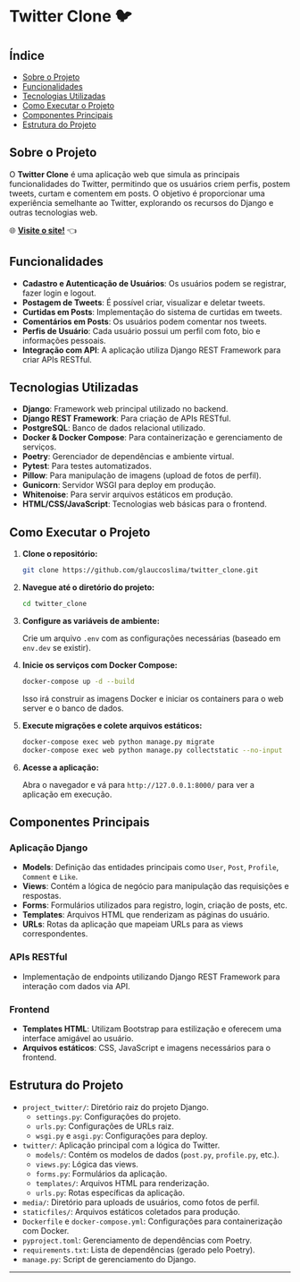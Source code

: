 # Twitter Clone 🐦

## Índice

- [Sobre o Projeto](#sobre-o-projeto)
- [Funcionalidades](#funcionalidades)
- [Tecnologias Utilizadas](#tecnologias-utilizadas)
- [Como Executar o Projeto](#como-executar-o-projeto)
- [Componentes Principais](#componentes-principais)
- [Estrutura do Projeto](#estrutura-do-projeto)

## Sobre o Projeto

O **Twitter Clone** é uma aplicação web que simula as principais funcionalidades do Twitter, permitindo que os usuários criem perfis, postem tweets, curtam e comentem em posts. O objetivo é proporcionar uma experiência semelhante ao Twitter, explorando os recursos do Django e outras tecnologias web.

🌐 [**Visite o site!**](https://twitter-clone-api-42ae09139a6e.herokuapp.com/) 👈

## Funcionalidades

- **Cadastro e Autenticação de Usuários**: Os usuários podem se registrar, fazer login e logout.
- **Postagem de Tweets**: É possível criar, visualizar e deletar tweets.
- **Curtidas em Posts**: Implementação do sistema de curtidas em tweets.
- **Comentários em Posts**: Os usuários podem comentar nos tweets.
- **Perfis de Usuário**: Cada usuário possui um perfil com foto, bio e informações pessoais.
- **Integração com API**: A aplicação utiliza Django REST Framework para criar APIs RESTful.

## Tecnologias Utilizadas

- **Django**: Framework web principal utilizado no backend.
- **Django REST Framework**: Para criação de APIs RESTful.
- **PostgreSQL**: Banco de dados relacional utilizado.
- **Docker & Docker Compose**: Para containerização e gerenciamento de serviços.
- **Poetry**: Gerenciador de dependências e ambiente virtual.
- **Pytest**: Para testes automatizados.
- **Pillow**: Para manipulação de imagens (upload de fotos de perfil).
- **Gunicorn**: Servidor WSGI para deploy em produção.
- **Whitenoise**: Para servir arquivos estáticos em produção.
- **HTML/CSS/JavaScript**: Tecnologias web básicas para o frontend.

## Como Executar o Projeto

1. **Clone o repositório:**

   ```bash
   git clone https://github.com/glauccoslima/twitter_clone.git
   ```

2. **Navegue até o diretório do projeto:**

   ```bash
   cd twitter_clone
   ```

3. **Configure as variáveis de ambiente:**

   Crie um arquivo `.env` com as configurações necessárias (baseado em `env.dev` se existir).

4. **Inicie os serviços com Docker Compose:**

   ```bash
   docker-compose up -d --build
   ```

   Isso irá construir as imagens Docker e iniciar os containers para o web server e o banco de dados.

5. **Execute migrações e colete arquivos estáticos:**

   ```bash
   docker-compose exec web python manage.py migrate
   docker-compose exec web python manage.py collectstatic --no-input
   ```

6. **Acesse a aplicação:**

   Abra o navegador e vá para `http://127.0.0.1:8000/` para ver a aplicação em execução.

## Componentes Principais

### Aplicação Django

- **Models**: Definição das entidades principais como `User`, `Post`, `Profile`, `Comment` e `Like`.
- **Views**: Contém a lógica de negócio para manipulação das requisições e respostas.
- **Forms**: Formulários utilizados para registro, login, criação de posts, etc.
- **Templates**: Arquivos HTML que renderizam as páginas do usuário.
- **URLs**: Rotas da aplicação que mapeiam URLs para as views correspondentes.

### APIs RESTful

- Implementação de endpoints utilizando Django REST Framework para interação com dados via API.

### Frontend

- **Templates HTML**: Utilizam Bootstrap para estilização e oferecem uma interface amigável ao usuário.
- **Arquivos estáticos**: CSS, JavaScript e imagens necessários para o frontend.

## Estrutura do Projeto

- `project_twitter/`: Diretório raiz do projeto Django.
  - `settings.py`: Configurações do projeto.
  - `urls.py`: Configurações de URLs raiz.
  - `wsgi.py` e `asgi.py`: Configurações para deploy.
- `twitter/`: Aplicação principal com a lógica do Twitter.
  - `models/`: Contém os modelos de dados (`post.py`, `profile.py`, etc.).
  - `views.py`: Lógica das views.
  - `forms.py`: Formulários da aplicação.
  - `templates/`: Arquivos HTML para renderização.
  - `urls.py`: Rotas específicas da aplicação.
- `media/`: Diretório para uploads de usuários, como fotos de perfil.
- `staticfiles/`: Arquivos estáticos coletados para produção.
- `Dockerfile` e `docker-compose.yml`: Configurações para containerização com Docker.
- `pyproject.toml`: Gerenciamento de dependências com Poetry.
- `requirements.txt`: Lista de dependências (gerado pelo Poetry).
- `manage.py`: Script de gerenciamento do Django.

---
